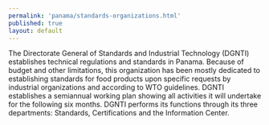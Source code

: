```yaml
---
permalink: 'panama/standards-organizations.html'
published: true
layout: default
---
```

The Directorate General of Standards and Industrial Technology (DGNTI) establishes technical regulations and standards in Panama. Because of budget and other limitations, this organization has been mostly dedicated to establishing standards for food products upon specific requests by industrial organizations and according to WTO guidelines. DGNTI establishes a semiannual working plan showing all activities it will undertake for the following six months. DGNTI performs its functions through its three departments: Standards, Certifications and the Information Center.
